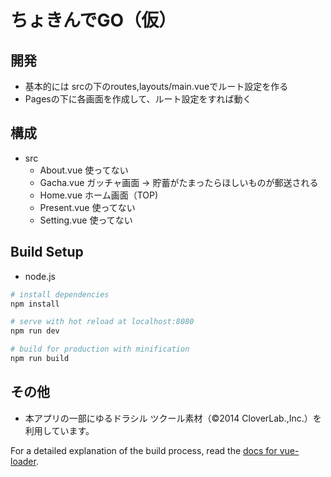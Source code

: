 # ちょきんでGO（仮）


## 開発
- 基本的には srcの下のroutes,layouts/main.vueでルート設定を作る
- Pagesの下に各画面を作成して、ルート設定をすれば動く

## 構成
- src
  - About.vue 使ってない
  - Gacha.vue ガッチャ画面 -> 貯蓄がたまったらほしいものが郵送される
  - Home.vue ホーム画面（TOP)
  - Present.vue 使ってない
  - Setting.vue 使ってない
  
## Build Setup
- node.js

``` bash
# install dependencies
npm install

# serve with hot reload at localhost:8080
npm run dev

# build for production with minification
npm run build
```

## その他
- 本アプリの一部にゆるドラシル ツクール素材（©2014 CloverLab.,Inc.）を利用しています。


For a detailed explanation of the build process, read the [docs for vue-loader](http://vuejs.github.io/vue-loader).
